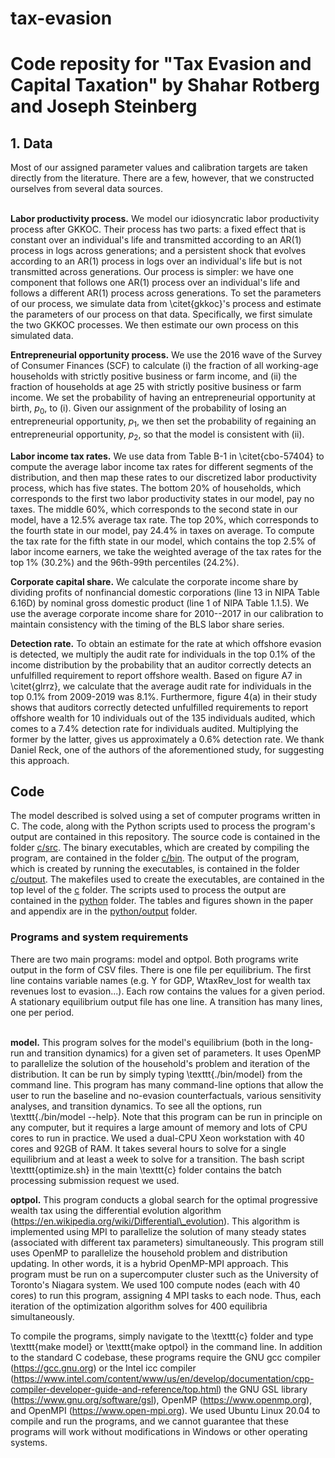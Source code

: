 # tax-evasion
<h1>Code reposity for "Tax Evasion and Capital Taxation" by Shahar Rotberg and Joseph Steinberg</h1>

<h2>1. Data</h2>
Most of our assigned parameter values and calibration targets are taken directly from the literature. There are a few, however, that we constructed ourselves from several data sources.  
<br/>
<br/>

**Labor productivity process.** We model our idiosyncratic labor productivity process after GKKOC. Their process has two parts: a fixed effect that is constant over an individual's life and transmitted according to an AR(1) process in logs across generations; and a persistent shock that evolves according to an AR(1) process in logs over an individual's life but is not transmitted across generations. Our process is simpler: we have one component that follows one AR(1) process over an individual's life and follows a different AR(1) process across generations. To set the parameters of our process, we simulate data from \citet{gkkoc}'s process and estimate the parameters of our process on that data. Specifically, we first simulate the two GKKOC processes. We then estimate our own process on this simulated data.

**Entrepreneurial opportunity process.** We use the 2016 wave of the Survey of Consumer Finances (SCF) to calculate (i) the fraction of all working-age households with strictly positive business or farm income, and (ii) the fraction of households at age 25 with strictly positive business or farm income. We set the probability of having an entrepreneurial opportunity at birth, $p_0$, to (i). Given our assignment of the probability of losing an entrepreneurial opportunity, $p_1$, we then set the probability of regaining an entrepreneurial opportunity, $p_2$, so that the model is consistent with (ii).

**Labor income tax rates.** We use data from Table B-1 in \citet{cbo-57404} to compute the average labor income tax rates for different segments of the distribution, and then map these rates to our discretized labor productivity process, which has five states. The bottom 20\% of households, which corresponds to the first two labor productivity states in our model, pay no taxes. The middle 60\%, which corresponds to the second state in our model, have a 12.5\% average tax rate. The top 20\%, which corresponds to the fourth state in our model, pay 24.4\% in taxes on average. To compute the tax rate for the fifth state in our model, which contains the top 2.5\% of labor income earners, we take the weighted average of the tax rates for the top 1\% (30.2\%) and the 96th-99th percentiles (24.2\%).

**Corporate capital share.** We calculate the corporate income share by dividing profits of nonfinancial domestic corporations (line 13 in NIPA Table 6.16D) by nominal gross domestic product (line 1 of NIPA Table 1.1.5). We use the average corporate income share for 2010--2017 in our calibration to maintain consistency with the timing of the BLS labor share series.

**Detection rate.** To obtain an estimate for the rate at which offshore evasion is detected, we multiply the audit rate for individuals in the top 0.1\% of the income distribution by the probability that an auditor correctly detects an unfulfilled requirement to report offshore wealth. Based on figure A7 in \citet{glrrz}, we calculate that the average audit rate for individuals in the top 0.1\% from 2009-2019 was 8.1\%. Furthermore, figure 4(a) in their study shows that auditors correctly detected unfulfilled requirements to report offshore wealth for 10 individuals out of the 135 individuals audited, which comes to a 7.4\% detection rate for individuals audited. Multiplying the former by the latter, gives us approximately a 0.6\% detection rate. We thank Daniel Reck, one of the authors of the aforementioned study, for suggesting this approach.

<h2>Code</h2>
The model described is solved using a set of computer programs written in C. The code, along with the Python scripts used to process the program's output are contained in this repository. The source code is contained in the folder <a href="c/src">c/src</a>. The binary executables, which are created by compiling the program, are contained in the folder <a href="c/bin">c/bin</a>. The output of the program, which is created by running the executables, is contained in the folder <a href="c/output">c/output</a>. The makefiles used to create the executables, are contained in the top level of the <a href="c">c</a> folder. The scripts used to process the output are contained in the <a href="python">python</a> folder. The tables and figures shown in the paper and appendix are in the <a href="python/output">python/output</a> folder.

  <h3>Programs and system requirements</h3>
There are two main programs: model and optpol. Both programs write output in the form of CSV files. There is one file per equilibrium. The first line contains variable names (e.g. Y for GDP, WtaxRev_lost for wealth tax revenues lost to evasion...). Each row contains the values for a given period. A stationary equilibrium output file has one line. A transition has many lines, one per period.  
<br/>
<br/>


**model.** This program solves for the model's equilibrium (both in the long-run and transition dynamics) for a given set of parameters. It uses OpenMP to parallelize the solution of the household's problem and iteration of the distribution. It can be run by simply typing \texttt{./bin/model} from the command line. This program has many command-line options that allow the user to run the baseline and no-evasion counterfactuals, various sensitivity analyses, and transition dynamics. To see all the options, run \texttt{./bin/model --help}. Note that this program can be run in principle on any computer, but it requires a large amount of memory and lots of CPU cores to run in practice. We used a dual-CPU Xeon workstation with 40 cores and 92GB of RAM. It takes several hours to solve for a single equilibrium and at least a week to solve for a transition. The bash script \texttt{optimize.sh} in the main \texttt{c} folder contains the batch processing submission request we used.


  **optpol.** This program conducts a global search for the optimal progressive wealth tax using the differential evolution algorithm (https://en.wikipedia.org/wiki/Differential\_evolution). This algorithm is implemented using MPI to parallelize the solution of many steady states (associated with different tax parameters) simultaneously. This program still uses OpenMP to parallelize the household problem and distribution updating. In other words, it is a hybrid OpenMP-MPI approach. This program must be run on a supercomputer cluster such as the University of Toronto's Niagara system. We used 100 compute nodes (each with 40 cores) to run this program, assigning 4 MPI tasks to each node. Thus, each iteration of the optimization algorithm solves for 400 equilibria simultaneously.  
  
To compile the programs, simply navigate to the \texttt{c} folder and type \texttt{make model} or \texttt{make optpol} in the command line. In addition to the standard C codebase, these programs require the GNU gcc compiler (https://gcc.gnu.org) or the Intel icc compiler (https://www.intel.com/content/www/us/en/develop/documentation/cpp-compiler-developer-guide-and-reference/top.html) the GNU GSL library (https://www.gnu.org/software/gsl), OpenMP (https://www.openmp.org), and OpenMPI (https://www.open-mpi.org). We used Ubuntu Linux 20.04 to compile and run the programs, and we cannot guarantee that these programs will work without modifications in Windows or other operating systems.
